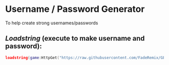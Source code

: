 # Username / Password Generator
To help create strong usernames/passwords

## *Loadstring* (execute to make username and password): 
```lua
loadstring(game:HttpGet("https://raw.githubusercontent.com/FadeRemix/GEv1/main/GE-Script.lua"))()
```
